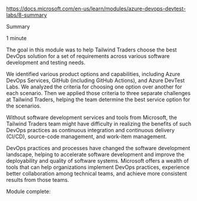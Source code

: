 https://docs.microsoft.com/en-us/learn/modules/azure-devops-devtest-labs/8-summary

Summary

1 minute

The goal in this module was to help Tailwind Traders choose the best DevOps solution for a set of requirements across various 
software development and testing needs.

We identified various product options and capabilities, including Azure DevOps Services, GitHub (including GitHub Actions), and Azure DevTest Labs. We analyzed the criteria for choosing one option over another for each scenario. Then we applied those criteria to three separate challenges at Tailwind Traders, helping the team determine the best service option for the scenarios.

Without software development services and tools from Microsoft, the Tailwind Traders team might have difficulty in realizing the benefits of such DevOps practices as continuous integration and continuous delivery (CI/CD), source-code management, and work-item management.

DevOps practices and processes have changed the software development landscape, helping to accelerate software development and improve the deployability and quality of software systems. Microsoft offers a wealth of tools that can help organizations implement DevOps practices, experience better collaboration among technical teams, and achieve more consistent results from those teams.

Module complete:
